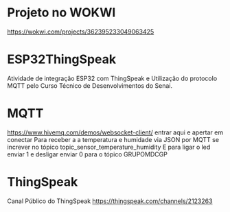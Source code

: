 # Projeto no WOKWI
https://wokwi.com/projects/362395233049063425

# ESP32ThingSpeak
Atividade de integração ESP32 com ThingSpeak e Utilização do protocolo MQTT pelo Curso Técnico de Desenvolvimentos do Senai.

# MQTT
https://www.hivemq.com/demos/websocket-client/ entrar aqui e apertar em conectar
Para receber a a temperatura e humidade via JSON por MQTT se increver no tópico topic_sensor_temperature_humidity
E para ligar o led enviar 1 e desligar enviar 0 para o tópico  GRUPOMDCGP

# ThingSpeak

Canal Público do ThingSpeak
https://thingspeak.com/channels/2123263
